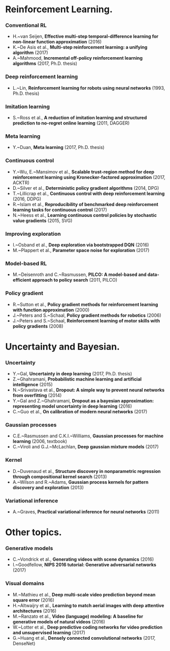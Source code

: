 # Reinforcement Learning.

### Conventional RL
- H.~van Seijen, __Effective multi-step temporal-difference learning for non-linear function approximation__ (2016)
- K.~De Asis et al., __Multi-step reinforcement learning: a unifying algorithm__ (2017)
- A.~Mahmood, __Incremental off-policy reinforcement learning algorithms__ (2017, Ph.D. thesis)

### Deep reinforcement learning
- L.~Lin, __Reinforcement learning for robots using neural networks__ (1993, Ph.D. thesis)

### Imitation learning
- S.~Ross et al., __A reduction of imitation learning and structured prediction to no-regret online learning__ (2011, DAGGER)

### Meta learning
- Y.~Duan, __Meta learning__ (2017, Ph.D. thesis)

### Continuous control
- Y.~Wu, E.~Mansimov et al., __Scalable trust-region method for deep reinforcement learning using Kronecker-factored approximation__ (2017, ACKTR)
- D.~Silver et al., __Deterministic policy gradient algorithms__ (2014, DPG)
- T.~Lillicrap et al., __Continuous control with deep reinforcement learning__ (2016, DDPG)
- R.~Islam et al., __Reproducibility of benchmarked deep reinforcement learning tasks for continuous control__ (2017)
- N.~Heess et al., __Learning continuous control policies by stochastic value gradients__ (2015, SVG)

### Improving exploration
- I.~Osband et al., __Deep exploration via bootstrapped DQN__ (2016)
- M.~Plappert et al., __Parameter space noise for exploration__ (2017)

### Model-based RL
- M.~Deisenroth and C.~Rasmussen, __PILCO: A model-based and data-efficient approach to policy search__ (2011, PILCO)

### Policy gradient
- R.~Sutton et al., __Policy gradient methods for reinforcement learning with function approximation__ (2000)
- J.~Peters and S.~Schaal, __Policy gradient methods for robotics__ (2006)
- J.~Peters and S.~Schaal, __Reinforcement learning of motor skills with policy gradients__ (2008)


# Uncertainty and Bayesian.

### Uncertainty
- Y.~Gal, __Uncertainty in deep learning__ (2017, Ph.D. thesis)
- Z.~Ghahramani, __Probabilistic machine learning and artificial intelligence__ (2015)
- N.~Srivastava et al., __Dropout: A simple way to prevent neural networks from overfitting__ (2014)
- Y.~Gal and Z.~Ghahramani, __Dropout as a bayesian approximation: representing model uncertainty in deep learning__ (2016)
- C.~Guo et al., __On calibration of modern neural networks__ (2017)

### Gaussian processes
- C.E.~Rasmussen and C.K.I.~Williams, __Gaussian processes for machine learning__ (2006, textbook)
- C.~Viroli and G.J.~McLachlan, __Deep gaussian mixture models__ (2017)

### Kernel
- D.~Duvenaud et al., __Structure discovery in nonparametric regression through compositional kernel search__ (2013)
- A.~Wilson and R.~Adams, __Gaussian process kernels for pattern discovery and exploration__ (2013)

### Variational inference
- A.~Graves, __Practical variational inference for neural networks__ (2011)


# Other topics.

### Generative models
- C.~Vondrick et al., __Generating videos with scene dynamics__ (2016)
- I.~Goodfellow, __NIPS 2016 tutorial: Generative adversarial networks__ (2017)

### Visual domains
- M.~Mathieu et al., __Deep multi-scale video prediction beyond mean square error__ (2016)
- H.~Altwaijry et al., __Learning to match aerial images with deep attentive architectures__ (2016)
- M.~Ranzato et al., __Video (language) modeling: A baseline for generative models of natural videos__ (2016)
- W.~Lotter et al., __Deep predictive coding networks for video prediction and unsupervised learning__ (2017)
- G.~Huang et al., __Densely connected convolutional networks__ (2017, DenseNet)
